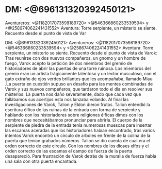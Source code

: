 # DM: <@696131320392450121> 
Aventureros: <@1182017073598189720> <@546366860233539594>  y <@258674062241431552> 
Aventura: Torre serpiente, un misterio se siente.
Recuento desde el punto de vista de Var

DM: <@696131320392450121> 
Aventureros: <@1182017073598189720> <@546366860233539594>  y <@258674062241431552> 
Aventura: Torre serpiente, un misterio se siente.
Recuento desde el punto de vista de Varok:
Tras reunirse con dos nuevos compañeros, un gnomo y un hombre de fuego, Varok acepto la petición de  dos miembros del gremio de historiadores de abrir las puertas de una torre ruinosa. Los miembros del gremio eran un artista trágicamente talentoso y un lector musculoso, con el gato extraño de ojos verdes brillantes que les acompañaba, llamado Miau .La puerta en cuestión supuso un desafío para las mentes combinadas de Varok y sus nuevos compañeros, que tardaron todo el día en resolver sus misterios. La puerta nos daño severamente, dado que cada vez que fallábamos sus acertijos esta nos lanzaba volando. 
Al final las investigaciones de Varok, Talion y Eldon dieron frutos. Talion entendió la escritura élfico de las ruinas de la entrada con forma de serpiente y hablando con los historiadores  sobre religiones élficas dimos con los nombres que necesitábamos pronunciar para abrirla.  El cuerpo de la serpiente de piedra de la entrada tenia numerosas muescas para insertar las escamas aceradas que los historiadores habían encontrado, tras varios intentos Varok encontró un circulo de arboles en frente de la colina de la puerta que tenían grabados números. Talion se dio cuenta de cual era el orden correcto de este circulo. Con los nombres de los dioses elfos y  el orden correcto de las escamas el campo de fuerza de la puerta desapareció. Para frustración de Varok detrás de la muralla de fuerza había una sala con otra puerta encantada.

